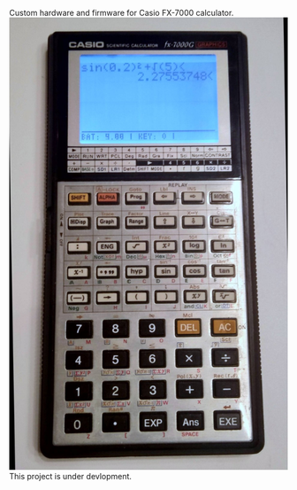 Custom  hardware and firmware for Casio FX-7000 calculator.  
![Alt text](/calculator_a.jpg?raw=true "Image")
This project is under devlopment.

